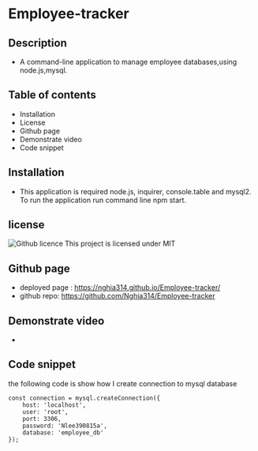 # Employee-tracker
## Description
- A command-line application to manage employee databases,using node.js,mysql.
## Table of contents
- Installation
- License 
- Github page 
- Demonstrate video
- Code snippet
## Installation
- This application is required node.js, inquirer, console.table and mysql2. To run the application run command line npm start.
## license
![Github licence](http://img.shields.io/badge/license-MIT-blue.svg)
This project is licensed under MIT
## Github page
- deployed page : https://nghia314.github.io/Employee-tracker/
- github repo: https://github.com/Nghia314/Employee-tracker
## Demonstrate video
- 
## Code snippet
the following code is show how I create connection to mysql database
```
const connection = mysql.createConnection({
    host: 'localhost',
    user: 'root',
    port: 3306,
    password: 'Nlee390815a',
    database: 'employee_db'
});
```
